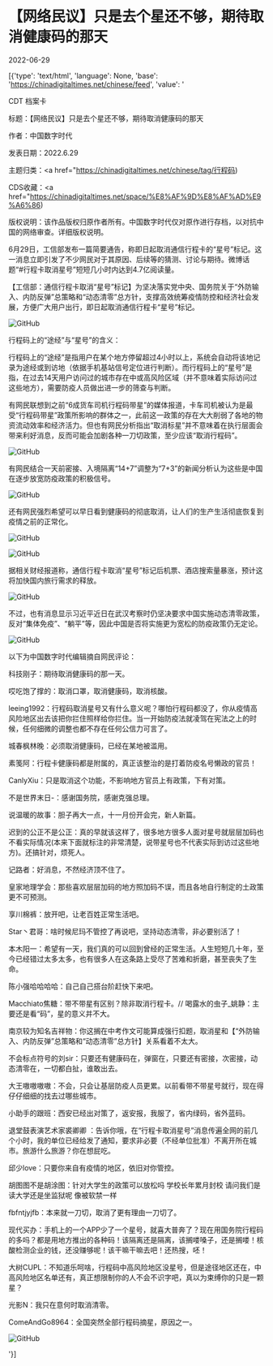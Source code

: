 # 【网络民议】只是去个星还不够，期待取消健康码的那天

2022-06-29

[{'type': 'text/html', 'language': None, 'base': 'https://chinadigitaltimes.net/chinese/feed', 'value': '

CDT 档案卡

标题：【网络民议】只是去个星还不够，期待取消健康码的那天

作者：中国数字时代

发表日期：2022.6.29

主题归类：<a href="https://chinadigitaltimes.net/chinese/tag/行程码)

CDS收藏：<a href="https://chinadigitaltimes.net/space/%E8%AF%9D%E8%AF%AD%E9%A6%86)

版权说明：该作品版权归原作者所有。中国数字时代仅对原作进行存档，以对抗中国的网络审查。详细版权说明。





6月29日，工信部发布一篇简要通告，称即日起取消通信行程卡的“星号”标记。这一消息立即引发了不少网民对于其原因、后续等的猜测、讨论与期待。微博话题“#行程卡取消星号”短短几小时内达到4.7亿阅读量。



【工信部：通信行程卡取消“星号”标记】为坚决落实党中央、国务院关于“外防输入、内防反弹”总策略和“动态清零”总方针，支撑高效统筹疫情防控和经济社会发展，方便广大用户出行，即日起取消通信行程卡“星号”标记。



![GitHub](https://chinadigitaltimes.net/chinese/files/2022/06/image-1656501320139.png)

行程码上的“途经”与“星号”的含义：



行程码上的“途经”是指用户在某个地方停留超过4小时以上，系统会自动将该地记录为途经或到访地（依据手机基站信号定位进行判断）。而行程码上的“星号”是指，在过去14天用户访问过的城市存在中或高风险区域（并不意味着实际访问过这些地方），需要防疫人员做出进一步的筛查与判断。



有网民联想到之前“6成货车司机行程码带星”的媒体报道，卡车司机被认为是最受“行程码带星”政策所影响的群体之一，此前这一政策的存在大大削弱了各地的物资流动效率和经济活力。但也有网民分析指出“取消标星”并不意味着在执行层面会带来利好消息，反而可能会加剧各种一刀切政策，至少应该“取消行程码”。

![GitHub](https://chinadigitaltimes.net/chinese/files/2022/06/image-1656501563032.png)

有网民结合一天前密接、入境隔离“14+7”调整为“7+3”的新闻分析认为这些是中国在逐步放宽防疫政策的积极信号。

![GitHub](https://chinadigitaltimes.net/chinese/files/2022/06/image-1656502190823.png)

还有网民强烈希望可以早日看到健康码的彻底取消，让人们的生产生活彻底恢复到疫情之前的正常化。

![GitHub](https://chinadigitaltimes.net/chinese/files/2022/06/image-1656502325264.png)

![GitHub](https://chinadigitaltimes.net/chinese/files/2022/06/image-1656502299672.png)

据相关财经报道称，通信行程卡取消“星号”标记后机票、酒店搜索量暴涨，预计这将加快国内旅行需求的释放。

![GitHub](https://chinadigitaltimes.net/chinese/files/2022/06/image-1656502517038.png)

不过，也有消息显示习近平近日在武汉考察时仍坚决要求中国实施动态清零政策，反对“集体免疫”、“躺平”等，因此中国是否将实施更为宽松的防疫政策仍无定论。

![GitHub](https://chinadigitaltimes.net/chinese/files/2022/06/image-1656502722941.png)

以下为中国数字时代编辑摘自网民评论：



科技刚子：期待取消健康码的那一天。

哎吃饱了撑的：取消口罩，取消健康码，取消核酸。

leeing1992：行程码取消星号又有什么意义呢？哪怕行程码都没了，你从疫情高风险地区出去该把你拦住照样给你拦住。当一开始防疫法就凌驾在宪法之上的时候，任何细微的调整也都不存在任何公信力可言了。

城春枫林晚：必须取消健康码，已经在某地被滥用。

素笺阿：行程卡健康码都是附属的，真正该整治的是打着防疫名号懒政的官员！

CanlyXiu：只是取消这个功能，不影响地方官员上有政策，下有对策。

不是世界末日-：感谢国务院，感谢克强总理。

说温暖的故事：胆子再大一点，十一月份开会完，新人新篇。

迟到的公正不是公正：真的早就该这样了，很多地方很多人面对星号就层层加码也不看实际情况(本来下面就标注的非常清楚，说带星号也不代表实际到访过这些地方)。还搞针对，烦死人。

记路者：好消息，不然经济顶不住了。

皇家地理学会：那些喜欢层层加码的地方照加码不误，而且各地自行制定的土政策更不可预测。

享川棉裤：放开吧，让老百姓正常生活吧。

Star丶君哥：啥时候尼玛不管控了再说吧，坚持动态清零，非必要别活了！

本木阳一：希望有一天，我们真的可以回到曾经的正常生活。人生短短几十年，至今已经错过太多太多，也有很多人在这条路上受尽了苦难和折磨，甚至丧失了生命。

陈小强哈哈哈哈：自己自己搭台阶赶快下来吧。

Macchiato焦糖：带不带星有区别？除非取消行程卡。//  喝露水的虫子_姚静：主要还是看“码”，星的意义并不大。

南京较为知名吉祥物：你这搁在中考作文可能算成强行扣题，取消星和【“外防输入、内防反弹”总策略和“动态清零”总方针】关系看着不太大。

不会标点符号的刘sir：只要还有健康码在，弹窗在，只要还有密接，次密接，动态清零在，一切都白扯，谁敢出去。

大王嗷嗷嗷嗷：不会，只会让基层防疫人员更累。以前看带不带星号就行，现在得仔仔细细的找去过哪些城市。

小助手的跟班：西安已经出对策了，返安报，我服了，省内绿码，省外蓝码。

退堂鼓表演艺术家裘卿卿 ：告诉你哦，在“行程卡取消星号”消息传遍全网的前几个小时，我的单位已经给发了通知，要求非必要（不经单位批准）不离开所在城市。旅游什么旅游？你在想屁吃。

邱少love：只要你来自有疫情的地区，依旧对你管控。

胡图图不是胡涂图：针对大学生的政策可以放松吗 学校长年累月封校 请问我们是读大学还是坐监狱呢 像被软禁一样

fbfntjyjfb：本来就一刀切，取消了更有理由一刀切了。

现代买办：手机上的一个APP少了一个星号，就喜大普奔了？现在用国务院行程码的多吗？都是用地方推出的各种码！该隔离还是隔离，该搁喽嗓子，还是搁喽！核酸检测企业的钱，还没赚够呢！该干嘛干嘛去吧！还热搜，呸！

大树CUPL：不知道乐呵啥，行程码中高风险地区没星号，但是途径地区还在，中高风险地区名单还有，真正想限制你的人不会不识字吧，真以为束缚你的只是一颗星？

光影N：我只在意何时取消清零。





ComeAndGo8964：全国突然全部行程码摘星，原因之一。

![GitHub](https://chinadigitaltimes.net/chinese/files/2022/06/image-1656503220959.png)

'}]